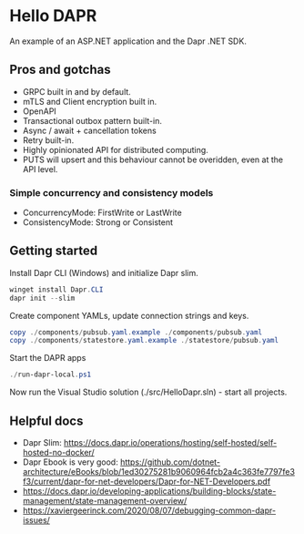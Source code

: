 #  Hello DAPR

An example of an ASP.NET application and the Dapr .NET SDK.

## Pros and gotchas

* GRPC built in and by default.
* mTLS and Client encryption built in. 
* OpenAPI
* Transactional outbox pattern built-in.
* Async / await + cancellation tokens
* Retry built-in.
* Highly opinionated API for distributed computing.
* PUTS will upsert and this behaviour cannot be overidden, even at the API level.

### Simple concurrency and consistency models

* ConcurrencyMode: FirstWrite or LastWrite
* ConsistencyMode: Strong or Consistent

##  Getting started

Install Dapr CLI (Windows) and initialize Dapr slim.

```powershell
winget install Dapr.CLI
dapr init --slim
```

Create component YAMLs, update connection strings and keys.

```powershell
copy ./components/pubsub.yaml.example ./components/pubsub.yaml
copy ./components/statestore.yaml.example ./statestore/pubsub.yaml
```

Start the DAPR apps

```powershell
./run-dapr-local.ps1
```

Now run the Visual Studio solution (./src/HelloDapr.sln) - start all projects.

## Helpful docs

* Dapr Slim: <https://docs.dapr.io/operations/hosting/self-hosted/self-hosted-no-docker/>
* Dapr Ebook is very good: <https://github.com/dotnet-architecture/eBooks/blob/1ed30275281b9060964fcb2a4c363fe7797fe3f3/current/dapr-for-net-developers/Dapr-for-NET-Developers.pdf>
* <https://docs.dapr.io/developing-applications/building-blocks/state-management/state-management-overview/>
* <https://xaviergeerinck.com/2020/08/07/debugging-common-dapr-issues/>